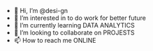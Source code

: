 - 👋 Hi, I’m @desi-gn
- 👀 I’m interested in to do work for better future
- 🌱 I’m currently learning DATA ANALYTICS
- 💞️ I’m looking to collaborate on PROJESTS
- 📫 How to reach me ONLINE

<!---
desi-gn/desi-gn is a ✨ special ✨ repository because its `README.md` (this file) appears on your GitHub profile.
You can click the Preview link to take a look at your changes.
--->
